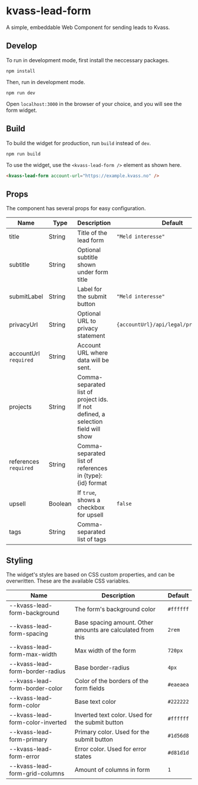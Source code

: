 # kvass-lead-form

A simple, embeddable Web Component for sending leads to Kvass.

## Develop

To run in development mode, first install the neccessary packages.

```
npm install
```

Then, run in development mode.

```
npm run dev
```

Open `localhost:3000` in the browser of your choice, and you will see the form widget.

## Build

To build the widget for production, run `build` instead of `dev`.

```
npm run build
```

To use the widget, use the `<kvass-lead-form />` element as shown here.

```html
<kvass-lead-form account-url="https://example.kvass.no" />
```

## Props

The component has several props for easy configuration.

| Name                  | Type    | Description                                                                      | Default                                 |
| --------------------- | ------- | -------------------------------------------------------------------------------- | --------------------------------------- |
| title                 | String  | Title of the lead form                                                           | `"Meld interesse"`                      |
| subtitle              | String  | Optional subtitle shown under form title                                         |                                         |
| submitLabel           | String  | Label for the submit button                                                      | `"Meld interesse"`                      |
| privacyUrl            | String  | Optional URL to privacy statement                                                | `{accountUrl}/api/legal/privacy/tenant` |
| accountUrl `required` | String  | Account URL where data will be sent.                                             |                                         |
| projects              | String  | Comma-separated list of project ids. If not defined, a selection field will show |                                         |
| references `required` | String  | Comma-separated list of references in {type}:{id} format                         |                                         |
| upsell                | Boolean | If `true`, shows a checkbox for upsell                                           | `false`                                 |
| tags                  | String  | Comma-separated list of tags                                                     |                                         |

## Styling

The widget's styles are based on CSS custom properties, and can be overwritten.
These are the available CSS variables.

| Name                             | Description                                                 | Default   |
| -------------------------------- | ----------------------------------------------------------- | --------- |
| --kvass-lead-form-background     | The form's background color                                 | `#ffffff` |
| --kvass-lead-form-spacing        | Base spacing amount. Other amounts are calculated from this | `2rem`    |
| --kvass-lead-form-max-width      | Max width of the form                                       | `720px`   |
| --kvass-lead-form-border-radius  | Base border-radius                                          | `4px`     |
| --kvass-lead-form-border-color   | Color of the borders of the form fields                     | `#eaeaea` |
| --kvass-lead-form-color          | Base text color                                             | `#222222` |
| --kvass-lead-form-color-inverted | Inverted text color. Used for the submit button             | `#ffffff` |
| --kvass-lead-form-primary        | Primary color. Used for the submit button                   | `#1d56d8` |
| --kvass-lead-form-error          | Error color. Used for error states                          | `#d81d1d` |
| --kvass-lead-form-grid-columns   | Amount of columns in form                                   | `1`       |
